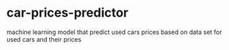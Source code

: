 # car-prices-predictor
machine learning model that predict used cars prices based on data set for used cars and their prices 
